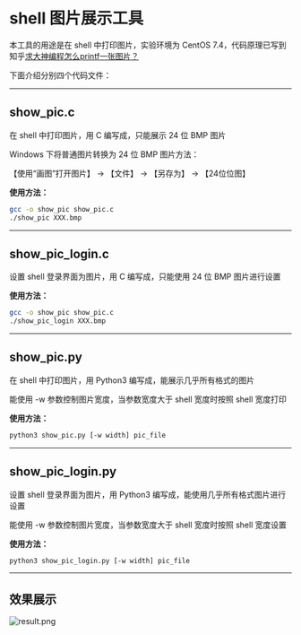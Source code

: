 # shell 图片展示工具


本工具的用途是在 shell 中打印图片，实验环境为 CentOS 7.4，代码原理已写到知乎[求大神编程怎么printf一张图片？](https://www.zhihu.com/question/423328638/answer/1509029353)

下面介绍分别四个代码文件：


---
## show_pic.c

在 shell 中打印图片，用 C 编写成，只能展示 24 位 BMP 图片

Windows 下将普通图片转换为 24 位 BMP 图片方法：

【使用“画图”打开图片】 -> 【文件】 -> 【另存为】 -> 【24位位图】

**使用方法：**

```bash
gcc -o show_pic show_pic.c
./show_pic XXX.bmp
```


---
## show_pic_login.c
设置 shell 登录界面为图片，用 C 编写成，只能使用 24 位 BMP 图片进行设置

**使用方法：**

```bash
gcc -o show_pic show_pic.c
./show_pic_login XXX.bmp
```



---
## show_pic.py

在 shell 中打印图片，用 Python3 编写成，能展示几乎所有格式的图片

能使用 -w 参数控制图片宽度，当参数宽度大于 shell 宽度时按照 shell 宽度打印

**使用方法：**

```bash
python3 show_pic.py [-w width] pic_file
```


---
## show_pic_login.py

设置 shell 登录界面为图片，用 Python3 编写成，能使用几乎所有格式图片进行设置

能使用 -w 参数控制图片宽度，当参数宽度大于 shell 宽度时按照 shell 宽度设置

**使用方法：**

```bash
python3 show_pic_login.py [-w width] pic_file
```


---
## 效果展示
![result.png](https://github.com/RonYoung666/show-picture-in-shell/blob/main/result.png)
